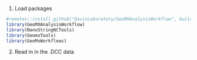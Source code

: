 
1. Load packages

```R
#remotes::install_github("DavisLaboratory/GeoMXAnalysisWorkflow", build_vignettes = FALSE)  #install as required
library(GeoMXAnalysisWorkflow)
library(NanoStringNCTools)
library(GeomxTools)
library(GeoMxWorkflows)

```


2. Read in in the .DCC data

```R


```
   



